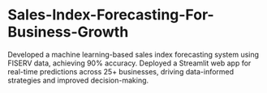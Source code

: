 # Sales-Index-Forecasting-For-Business-Growth
Developed a machine learning-based sales index forecasting system using FISERV data, achieving 90% accuracy. Deployed a Streamlit web app for real-time predictions across 25+ businesses, driving data-informed strategies and improved decision-making.
